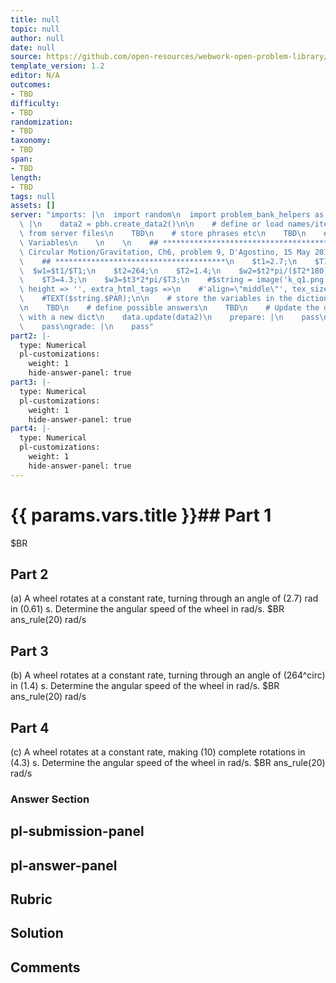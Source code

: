 ```yaml
---
title: null
topic: null
author: null
date: null
source: https://github.com/open-resources/webwork-open-problem-library/tree/master/Contrib/BrockPhysics/College_Physics_Urone/6.Uniform_Circular_Motion_and_Gravitation/ch6-9.pg
template_version: 1.2
editor: N/A
outcomes:
- TBD
difficulty:
- TBD
randomization:
- TBD
taxonomy:
- TBD
span:
- TBD
length:
- TBD
tags: null
assets: []
server: "imports: |\n  import random\n  import problem_bank_helpers as pbh\ngenerate:\
  \ |\n    data2 = pbh.create_data2()\n\n    # define or load names/items/objects\
  \ from server files\n    TBD\n    # store phrases etc\n    TBD\n    # Randomize\
  \ Variables\n    \n    \n    ## **************************************\n    ## Uniform\
  \ Circular Motion/Gravitation, Ch6, problem 9, D'Agostino, 15 May 2017\n    ##\n\
  \    ## **************************************\n    $t1=2.7;\n    $T1=0.61;\n  \
  \  $w1=$t1/$T1;\n    $t2=264;\n    $T2=1.4;\n    $w2=$t2*pi/($T2*180);\n    $t3=10;\n\
  \    $T3=4.3;\n    $w3=$t3*2*pi/$T3;\n    #$string = image('k_q1.png',width => 200,\
  \ height => '', extra_html_tags =>\n    #'align=\"middle\"', tex_size => 400);\n\
  \    #TEXT($string.$PAR);\n\n    # store the variables in the dictionary \"params\"\
  \n    TBD\n    # define possible answers\n    TBD\n    # Update the data object\
  \ with a new dict\n    data.update(data2)\n    prepare: |\n    pass\nparse: |\n\
  \    pass\ngrade: |\n    pass"
part2: |-
  type: Numerical
  pl-customizations:
    weight: 1
    hide-answer-panel: true
part3: |-
  type: Numerical
  pl-customizations:
    weight: 1
    hide-answer-panel: true
part4: |-
  type: Numerical
  pl-customizations:
    weight: 1
    hide-answer-panel: true
---
```


# {{ params.vars.title }}## Part 1 
$BR 
## Part 2 
(a) A wheel rotates at a constant rate, turning through an angle of (2.7) rad in (0.61) s. Determine the angular speed of the wheel in rad/s. $BR ans_rule(20)  rad/s 
## Part 3 
(b) A wheel rotates at a constant rate, turning through an angle of (264^circ) in (1.4) s. Determine the angular speed of the wheel in rad/s.  $BR ans_rule(20)  rad/s 
## Part 4 
(c) A wheel rotates at a constant rate, making (10) complete rotations in (4.3) s. Determine the angular speed of the wheel in rad/s. $BR ans_rule(20)  rad/s 


### Answer Section 


## pl-submission-panel 


## pl-answer-panel 


## Rubric 


## Solution 


## Comments 


